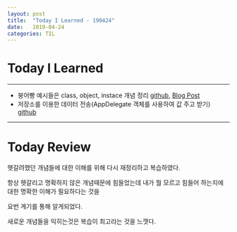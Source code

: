 ```yaml
---
layout: post
title:  "Today I Learned - 190424"
date:   2019-04-24
categories: TIL
---
```


# Today I Learned

---

- 붕어빵 예시들은 class, object, instace 개념 정리 [github](https://github.com/VincentGeranium/VincentGeranium.github.io/blob/master/_posts/2019-04-24-iOS-And-Swift-Study.markdown), [Blog Post](https://vincentgeranium.github.io/ios,/swift/2019/04/24/iOS-And-Swift-Study.html)
- 저장소를 이용한 데이터 전송(AppDelegate 객체를 사용하여 값 주고 받기) [github](https://github.com/VincentGeranium/Swift-Study/tree/master/SubmitValue-Stored)

---

# Today Review

헷갈려했던 개념들에 대한 이해를 위해 다시 재정리하고 복습하였다.

항상 헷갈리고 명확하지 않은 개념때문에 힘들었는데 내가 뭘 모르고 힘들어 하는지에 대한 명확한 이해가 필요하다는 것을

요번 계기를 통해 알게되었다.

새로운 개념들을 익히는것은 복습이 최고라는 것을 느꼇다.
